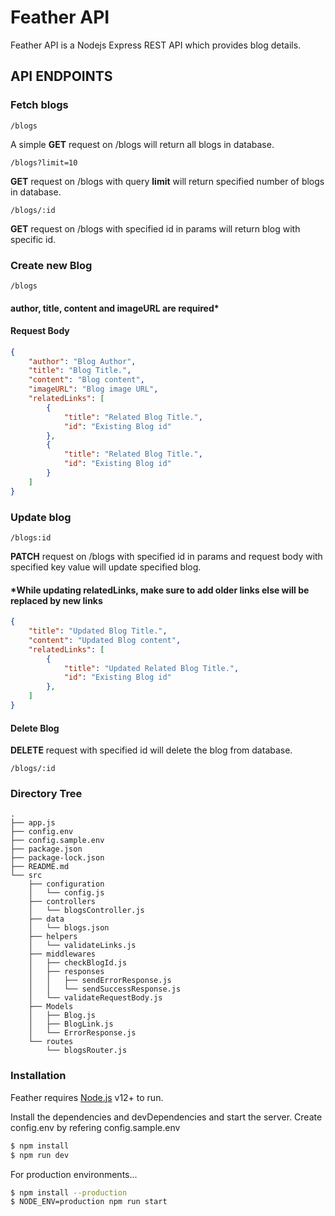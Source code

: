 # Feather API




Feather API is a Nodejs Express REST API which provides blog details.


## API  ENDPOINTS

### Fetch blogs
```
/blogs
```
A simple **GET** request on /blogs will return all blogs in database.
```
/blogs?limit=10
```
**GET** request on /blogs with query **limit** will return specified number of blogs in database.
```
/blogs/:id
```
**GET** request on /blogs with specified id in params will return blog with specific id.

### Create new Blog
```
/blogs
```
#### **author, title, content and imageURL are required***
#### Request Body
```json
{
    "author": "Blog Author",
    "title": "Blog Title.",
    "content": "Blog content",
    "imageURL": "Blog image URL",
    "relatedLinks": [
        {
            "title": "Related Blog Title.",
            "id": "Existing Blog id"
        },
        {
            "title": "Related Blog Title.",
            "id": "Existing Blog id"
        }
    ]
}
```

### Update blog
```
/blogs:id
```
**PATCH** request on /blogs with specified id in params and request body with specified key value will update specified blog.

#### *While updating relatedLinks, make sure to add older links else will be replaced by new links

```json
{
    "title": "Updated Blog Title.",
    "content": "Updated Blog content",
    "relatedLinks": [
        {
            "title": "Updated Related Blog Title.",
            "id": "Existing Blog id"
        },
    ]
}
```

#### Delete Blog
**DELETE** request with specified id will delete the blog from database.
```
/blogs/:id
```



### Directory Tree

```
.
├── app.js
├── config.env
├── config.sample.env
├── package.json
├── package-lock.json
├── README.md
└── src
    ├── configuration
    │   └── config.js
    ├── controllers
    │   └── blogsController.js
    ├── data
    │   └── blogs.json
    ├── helpers
    │   └── validateLinks.js
    ├── middlewares
    │   ├── checkBlogId.js
    │   ├── responses
    │   │   ├── sendErrorResponse.js
    │   │   └── sendSuccessResponse.js
    │   └── validateRequestBody.js
    ├── Models
    │   ├── Blog.js
    │   ├── BlogLink.js
    │   └── ErrorResponse.js
    └── routes
        └── blogsRouter.js
```


### Installation

Feather requires [Node.js](https://nodejs.org/) v12+ to run.

Install the dependencies and devDependencies and start the server.
Create config.env by refering config.sample.env
```sh
$ npm install 
$ npm run dev
```

For production environments...

```sh
$ npm install --production
$ NODE_ENV=production npm run start
```

